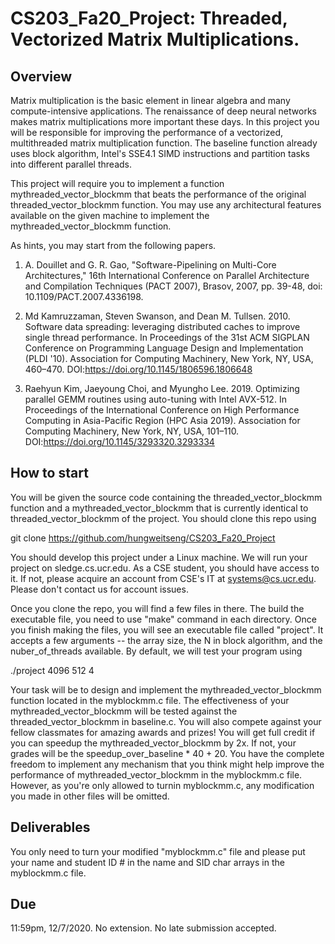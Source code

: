 # CS203_Fa20_Project: Threaded, Vectorized Matrix Multiplications.

## Overview

Matrix multiplication is the basic element in linear algebra and many compute-intensive applications. The renaissance of deep neural networks makes matrix multiplications more important these days. 
In this project you will be responsible for improving the performance of a vectorized, multithreaded matrix multiplication function. The baseline function already uses block algorithm, Intel's SSE4.1 SIMD instructions and partition tasks into different parallel threads. 

This project will require you to implement a function mythreaded_vector_blockmm that beats the performance of the original threaded_vector_blockmm function. You may use any architectural features available on the given machine to implement the mythreaded_vector_blockmm function. 

As hints, you may start from the following papers.

1. A. Douillet and G. R. Gao, "Software-Pipelining on Multi-Core Architectures," 16th International Conference on Parallel Architecture and Compilation Techniques (PACT 2007), Brasov, 2007, pp. 39-48, doi: 10.1109/PACT.2007.4336198.

2. Md Kamruzzaman, Steven Swanson, and Dean M. Tullsen. 2010. Software data spreading: leveraging distributed caches to improve single thread performance. In Proceedings of the 31st ACM SIGPLAN Conference on Programming Language Design and Implementation (PLDI '10). Association for Computing Machinery, New York, NY, USA, 460–470. DOI:https://doi.org/10.1145/1806596.1806648

3. Raehyun Kim, Jaeyoung Choi, and Myungho Lee. 2019. Optimizing parallel GEMM routines using auto-tuning with Intel AVX-512. In Proceedings of the International Conference on High Performance Computing in Asia-Pacific Region (HPC Asia 2019). Association for Computing Machinery, New York, NY, USA, 101–110. DOI:https://doi.org/10.1145/3293320.3293334


## How to start

You will be given the source code containing the threaded_vector_blockmm function and a mythreaded_vector_blockmm that is currently identical to threaded_vector_blockmm of the project. You should clone this repo using 

git clone https://github.com/hungweitseng/CS203_Fa20_Project

You should develop this project under a Linux machine. We will run your project on sledge.cs.ucr.edu. As a CSE student, you should have access to it. If not, please acquire an account from CSE's IT at systems@cs.ucr.edu. Please don't contact us for account issues. 

Once you clone the repo, you will find a few files in there. The build the executable file, you need to use "make" command in each directory. Once you finish making the files, you will see an executable file called "project". It accepts a few arguments -- the array size, the N in block algorithm, and the nuber_of_threads available. By default, we will test your program using

./project 4096 512 4

Your task will be to design and implement the mythreaded_vector_blockmm function located in the myblockmm.c file. The effectiveness of your mythreaded_vector_blockmm will be tested against the threaded_vector_blockmm in baseline.c. You will also compete against your fellow classmates for amazing awards and prizes! You will get full credit if you can speedup the mythreaded_vector_blockmm by 2x. If not, your grades will be the speedup_over_baseline * 40 + 20. You have the complete freedom to implement any mechanism that you think might help improve the performance of mythreaded_vector_blockmm in the myblockmm.c file. However, as you're only allowed to turnin myblockmm.c, any modification you made in other files will be omitted. 

## Deliverables

You only need to turn your modified "myblockmm.c" file and please put your name and student ID # in the name and SID char arrays in the myblockmm.c file.

## Due 

11:59pm, 12/7/2020. No extension. No late submission accepted.

